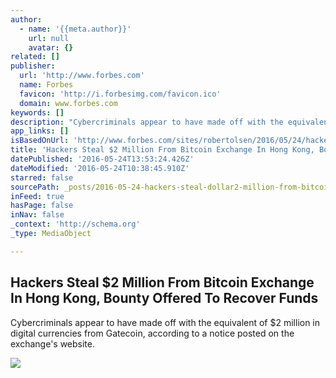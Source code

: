 ```yaml
---
author:
  - name: '{{meta.author}}'
    url: null
    avatar: {}
related: []
publisher:
  url: 'http://www.forbes.com'
  name: Forbes
  favicon: 'http://i.forbesimg.com/favicon.ico'
  domain: www.forbes.com
keywords: []
description: "Cybercriminals appear to have made off with the equivalent of $2 million in digital currencies from Gatecoin, according to a notice posted on the exchange's website."
app_links: []
isBasedOnUrl: 'http://www.forbes.com/sites/robertolsen/2016/05/24/hackers-steal-2-million-from-bitcoin-exchange-in-hong-kong-bounty-offered-to-recover-funds/'
title: 'Hackers Steal $2 Million From Bitcoin Exchange In Hong Kong, Bounty Offered To Recover Funds'
datePublished: '2016-05-24T13:53:24.426Z'
dateModified: '2016-05-24T10:38:45.910Z'
starred: false
sourcePath: _posts/2016-05-24-hackers-steal-dollar2-million-from-bitcoin-exchange-in-hong-kong.md
inFeed: true
hasPage: false
inNav: false
_context: 'http://schema.org'
_type: MediaObject

---
```

<article style=""><h1>Hackers Steal $2 Million From Bitcoin Exchange In Hong Kong, Bounty Offered To Recover Funds</h1><p>Cybercriminals appear to have made off with the equivalent of $2 million in digital currencies from Gatecoin, according to a notice posted on the exchange's website.</p><img src="http://blogs-images.forbes.com/robertolsen/files/2016/05/Computer.jpg" /></article>